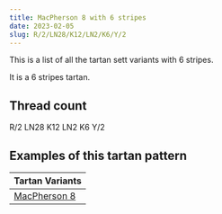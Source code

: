 ```yaml
---
title: MacPherson 8 with 6 stripes
date: 2023-02-05
slug: R/2/LN28/K12/LN2/K6/Y/2
---
```

This is a list of all the tartan sett variants with 6 stripes.

It is a 6 stripes tartan.


## Thread count
R/2 LN28 K12 LN2 K6 Y/2

## Examples of this tartan pattern

| Tartan Variants |
|---------------|
| [MacPherson 8](/variants/r/2/ln28/k12/ln2/k6/y/2-k000000-lne0e0e0-rc00000-yf0c000)||
